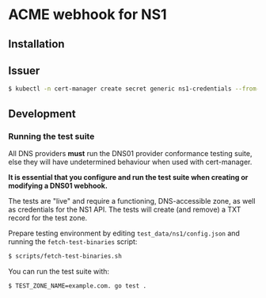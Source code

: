 # ACME webhook for NS1

## Installation

## Issuer

```bash
$ kubectl -n cert-manager create secret generic ns1-credentials --from-literal=APIKey='Your NS1 API Key'
```

## Development

### Running the test suite

All DNS providers **must** run the DNS01 provider conformance testing suite,
else they will have undetermined behaviour when used with cert-manager.

**It is essential that you configure and run the test suite when creating or
modifying a DNS01 webhook.**

The tests are "live" and require a functioning, DNS-accessible zone, as well as
credentials for the NS1 API. The tests will create (and remove) a TXT record
for the test zone.

Prepare testing environment by editing `test_data/ns1/config.json` and running
the `fetch-test-binaries` script:

```bash
$ scripts/fetch-test-binaries.sh
```

You can run the test suite with:

```bash
$ TEST_ZONE_NAME=example.com. go test .
```
